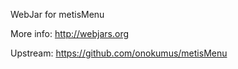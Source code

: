 WebJar for metisMenu

More info: http://webjars.org

Upstream: https://github.com/onokumus/metisMenu
